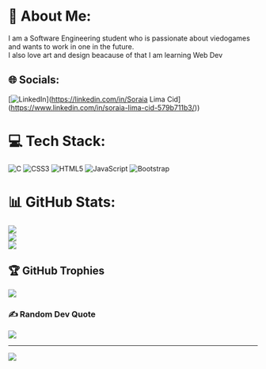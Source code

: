 # 💫 About Me:
I am a Software Engineering student who is passionate about viedogames and wants to work in one in the future.<br>
I also love art and design beacause of that I am learning Web Dev


## 🌐 Socials:
[![LinkedIn]([https://img.shields.io/badge/LinkedIn-%230077B5.svg?logo=linkedin&logoColor=white)](https://linkedin.com/in/Soraia Lima Cid](https://www.linkedin.com/in/soraia-lima-cid-579b711b3/)) 

# 💻 Tech Stack:
![C](https://img.shields.io/badge/c-%2300599C.svg?style=for-the-badge&logo=c&logoColor=white) ![CSS3](https://img.shields.io/badge/css3-%231572B6.svg?style=for-the-badge&logo=css3&logoColor=white) ![HTML5](https://img.shields.io/badge/html5-%23E34F26.svg?style=for-the-badge&logo=html5&logoColor=white) ![JavaScript](https://img.shields.io/badge/javascript-%23323330.svg?style=for-the-badge&logo=javascript&logoColor=%23F7DF1E) ![Bootstrap](https://img.shields.io/badge/bootstrap-%23563D7C.svg?style=for-the-badge&logo=bootstrap&logoColor=white)
# 📊 GitHub Stats:
![](https://github-readme-stats.vercel.app/api?username=SoraiaBarroso&theme=vue-dark&hide_border=true&include_all_commits=false&count_private=false)<br/>
![](https://github-readme-streak-stats.herokuapp.com/?user=SoraiaBarroso&theme=vue-dark&hide_border=true)<br/>
![](https://github-readme-stats.vercel.app/api/top-langs/?username=SoraiaBarroso&theme=vue-dark&hide_border=true&include_all_commits=false&count_private=false&layout=compact)

## 🏆 GitHub Trophies
![](https://github-profile-trophy.vercel.app/?username=SoraiaBarroso&theme=juicyfresh&no-frame=true&no-bg=false&margin-w=4)

### ✍️ Random Dev Quote
![](https://quotes-github-readme.vercel.app/api?type=vetical&theme=tokyonight)

---
[![](https://visitcount.itsvg.in/api?id=SoraiaBarroso&icon=1&color=0)](https://visitcount.itsvg.in)

<!-- Proudly created with GPRM ( https://gprm.itsvg.in ) -->
